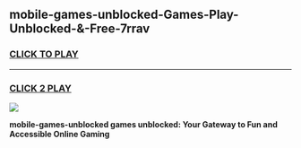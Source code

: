 
## mobile-games-unblocked-Games-Play-Unblocked-&-Free-7rrav
<h3>
<a href="https://premium76.site?title=mobile-games-unblocked&ref=24A">CLICK TO PLAY</a></h3>
<hr>

<h3>
<a href="https://premium76.site?title=mobile-games-unblocked&ref=24A">CLICK 2 PLAY</a>
  
</h3>

<a href="https://premium76.site?title=mobile-games-unblocked&ref=24A"><img src="https://clearcache.store/games.png"></a>


**mobile-games-unblocked games unblocked: Your Gateway to Fun and Accessible Online Gaming**

